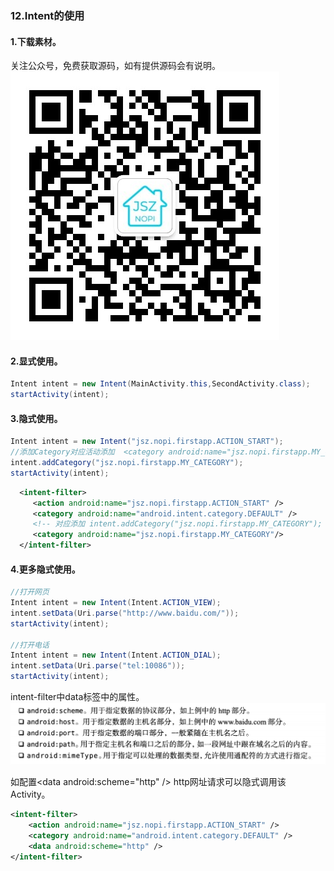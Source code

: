 ### 12.Intent的使用
#### 1.下载素材。
关注公众号，免费获取源码，如有提供源码会有说明。
![title](https://raw.githubusercontent.com/JSZNopi/JSZImage/master/gitnote/2019/10/30/WXCODE-1572446034519.jpeg)

#### 2.显式使用。
```java
Intent intent = new Intent(MainActivity.this,SecondActivity.class);
startActivity(intent);
```

#### 3.隐式使用。

```java
Intent intent = new Intent("jsz.nopi.firstapp.ACTION_START");
//添加Category对应活动添加  <category android:name="jsz.nopi.firstapp.MY_CATEGORY"/>
intent.addCategory("jsz.nopi.firstapp.MY_CATEGORY");
startActivity(intent);
```

```xml
  <intent-filter>
     <action android:name="jsz.nopi.firstapp.ACTION_START" />
     <category android:name="android.intent.category.DEFAULT" />
     <!-- 对应添加 intent.addCategory("jsz.nopi.firstapp.MY_CATEGORY"); -->
     <category android:name="jsz.nopi.firstapp.MY_CATEGORY"/>
  </intent-filter>

```
#### 4.更多隐式使用。

```java
//打开网页
Intent intent = new Intent(Intent.ACTION_VIEW);
intent.setData(Uri.parse("http://www.baidu.com/"));
startActivity(intent);

//打开电话
Intent intent = new Intent(Intent.ACTION_DIAL);
intent.setData(Uri.parse("tel:10086"));
startActivity(intent);
```

intent-filter中data标签中的属性。
![title](https://raw.githubusercontent.com/JSZNopi/JSZImage/master/gitnote/2019/12/07/1-1575722247498.png)



如配置\<data android:scheme="http" />   http网址请求可以隐式调用该Activity。
```xml
<intent-filter>
    <action android:name="jsz.nopi.firstapp.ACTION_START" />
    <category android:name="android.intent.category.DEFAULT" />
    <data android:scheme="http" />
</intent-filter>
```

